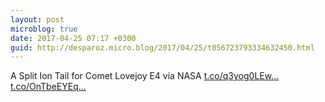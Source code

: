 ```yaml
---
layout: post
microblog: true
date: 2017-04-25 07:17 +0300
guid: http://desparoz.micro.blog/2017/04/25/t856723793334632450.html
---
```

A Split Ion Tail for Comet Lovejoy E4  via NASA [t.co/q3yog0LEw...](https://t.co/q3yog0LEwH) [t.co/OnTbeEYEq...](https://t.co/OnTbeEYEqF)
